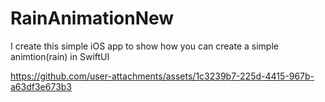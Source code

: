 # RainAnimationNew
I create this simple iOS app to show how you can create a simple animtion(rain) in SwiftUI


https://github.com/user-attachments/assets/1c3239b7-225d-4415-967b-a63df3e673b3

